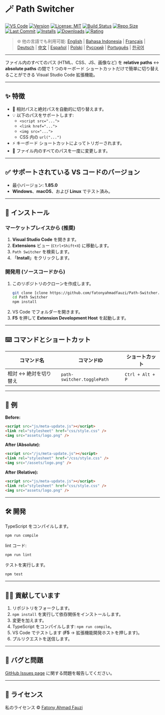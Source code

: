 # 🪄 Path Switcher

[![VS Code](https://img.shields.io/badge/VS%20Code-1.85.0+-blue.svg)](https://code.visualstudio.com/)
[![Version](https://img.shields.io/github/v/release/fatonyahmadfauzi/Path-Switcher?color=blue.svg)](https://github.com/fatonyahmadfauzi/Path-Switcher/releases)
[![License: MIT](https://img.shields.io/github/license/fatonyahmadfauzi/Path-Switcher?color=green.svg)](../../LICENSE)
[![Build Status](https://github.com/fatonyahmadfauzi/Path-Switcher/actions/workflows/main.yml/badge.svg)](https://github.com/fatonyahmadfauzi/Path-Switcher/actions)
[![Repo Size](https://img.shields.io/github/repo-size/fatonyahmadfauzi/Path-Switcher?color=yellow.svg)](https://github.com/fatonyahmadfauzi/Path-Switcher)
[![Last Commit](https://img.shields.io/github/last-commit/fatonyahmadfauzi/Path-Switcher?color=brightgreen.svg)](https://github.com/fatonyahmadfauzi/Path-Switcher/commits/main)
[![Installs](https://vsmarketplacebadges.dev/installs-short/fatonyahmadfauzi.path-switcher.svg)](https://marketplace.visualstudio.com/items?itemName=fatonyahmadfauzi.path-switcher)
[![Downloads](https://vsmarketplacebadges.dev/downloads-short/fatonyahmadfauzi.path-switcher.svg)](https://marketplace.visualstudio.com/items?itemName=fatonyahmadfauzi.path-switcher)
[![Rating](https://vsmarketplacebadges.dev/rating-short/fatonyahmadfauzi.path-switcher.svg)](https://marketplace.visualstudio.com/items?itemName=fatonyahmadfauzi.path-switcher)

> 🌐 他の言語でも利用可能: [English](../../README.md) | [Bahasa Indonesia](README-ID.md) | [Français](README-FR.md) | [Deutsch](README-DE.md) | [中文](README-ZH.md) | [Español](README-ES.md) | [Polski](README-PL.md) | [Русский](README-RU.md) | [Português](README-PT.md) | [한국어](README-KO.md)

---

ファイル内のすべてのパス (HTML、CSS、JS、画像など) を **relative paths** ↔️ **absolute paths** の間で 1 つのキーボード ショートカットだけで簡単に切り替えることができる Visual Studio Code 拡張機能。

---

## ✨ 特徴

- 🔁 相対パスと絶対パスを自動的に切り替えます。
- 💡 以下のパスをサポートします:
  - `<script src="...">`
  - `<link href="...">`
  - `<img src="...">`
  - CSS 内の `url("...")`
- ⚡ キーボード ショートカットによってトリガーされます。
- 🧭 ファイル内のすべてのパスを一度に変更します。

---

## ✅ サポートされている VS コードのバージョン

- 最小バージョン: **1.85.0**
- **Windows**、**macOS**、および **Linux** でテスト済み。

---

## 🧩 インストール

### マーケットプレイスから (推奨)

1. **Visual Studio Code** を開きます。
2. **Extensions** ビュー (`Ctrl+Shift+X`) に移動します。
3. `Path Switcher` を検索します。
4. 「**Install**」をクリックします。

### 開発用 (ソースコードから)

1. このリポジトリのクローンを作成します。
    ```bash
    git clone [clone https://github.com/fatonyahmadfauzi/Path-Switcher.git](https://github.com/fatonyahmadfauzi/Path-Switcher.git)
    cd Path Switcher
    npm install
    ```
2. VS Code でフォルダーを開きます。
3. **F5** を押して **Extension Development Host** を起動します。

---

## ⌨️ コマンドとショートカット

|コマンド名 |コマンドID |ショートカット |
| --------------------------- | -------------------------- | ---------------- |
|相対 ↔️ 絶対を切り替え | `path-switcher.togglePath` | `Ctrl + Alt + P` |

---

## 🧠 例

**Before:**

```html
<script src="js/meta-update.js"></script>
<link rel="stylesheet" href="css/style.css" />
<img src="assets/logo.png" />
```

**After (Absolute):**

```html
<script src="/js/meta-update.js"></script>
<link rel="stylesheet" href="/css/style.css" />
<img src="/assets/logo.png" />
```

**After (Relative):**

```html
<script src="js/meta-update.js"></script>
<link rel="stylesheet" href="css/style.css" />
<img src="assets/logo.png" />
```

---

## 🛠️ 開発

TypeScript をコンパイルします。

```bash
npm run compile
```

lint コード:

```bash
npm run lint
```

テストを実行します。

```bash
npm test
```

---

## 🧑‍💻 貢献しています

1. リポジトリをフォークします。
2. `npm install` を実行して依存関係をインストールします。
3. 変更を加えます。
4. TypeScript をコンパイルします: `npm run compile`。
5. VS Code でテストします (**F5** → 拡張機能開発ホストを押します)。
6. プルリクエストを送信します。

---

## 🐞 バグと問題

[GitHub Issues page](https://github.com/fatonyahmadfauzi/Path-Switcher/issues) に関する問題を報告してください。

---

## 🧾 ライセンス

私のライセンス © [Fatony Ahmad Fauzi](../../LICENSE)
